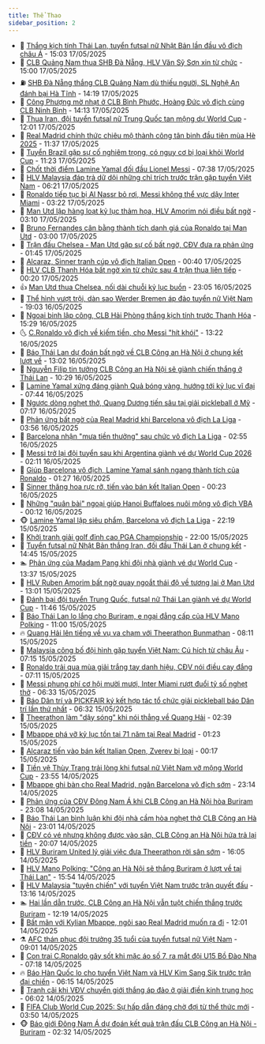 ```yaml
---
title: Thể Thao
sidebar_position: 2
---
```


<!-- dantri-the-thao:START -->
- 🎡 [Thắng kịch tính Thái Lan, tuyển futsal nữ Nhật Bản lần đầu vô địch châu Á](https://dantri.com.vn/the-thao/thang-kich-tinh-thai-lan-tuyen-futsal-nu-nhat-ban-lan-dau-vo-dich-chau-a-20250517220111413.htm) - 15:03 17/05/2025
- 💯 [CLB Quảng Nam thua SHB Đà Nẵng, HLV Văn Sỹ Sơn xin từ chức](https://dantri.com.vn/the-thao/clb-quang-nam-thua-shb-da-nang-hlv-van-sy-son-xin-tu-chuc-20250517221000946.htm) - 15:00 17/05/2025
- ⛽️ [SHB Đà Nẵng thắng CLB Quảng Nam dù thiếu người, SL Nghệ An đánh bại Hà Tĩnh](https://dantri.com.vn/the-thao/shb-da-nang-thang-clb-quang-nam-du-thieu-nguoi-sl-nghe-an-danh-bai-ha-tinh-20250517210714265.htm) - 14:19 17/05/2025
- 💃 [Công Phượng mờ nhạt ở CLB Bình Phước, Hoàng Đức vô địch cùng CLB Ninh Bình](https://dantri.com.vn/the-thao/cong-phuong-mo-nhat-o-clb-binh-phuoc-hoang-duc-vo-dich-cung-clb-ninh-binh-20250517211317578.htm) - 14:13 17/05/2025
- 🌈 [Thua Iran, đội tuyển futsal nữ Trung Quốc tan mộng dự World Cup](https://dantri.com.vn/the-thao/thua-iran-doi-tuyen-futsal-nu-trung-quoc-tan-mong-du-world-cup-20250517183604146.htm) - 12:01 17/05/2025
- 🦅 [Real Madrid chính thức chiêu mộ thành công tân binh đầu tiên mùa Hè 2025](https://dantri.com.vn/the-thao/real-madrid-chinh-thuc-chieu-mo-thanh-cong-tan-binh-dau-tien-mua-he-2025-20250517183743269.htm) - 11:37 17/05/2025
- 🌝 [Tuyển Brazil gặp sự cố nghiêm trọng, có nguy cơ bị loại khỏi World Cup](https://dantri.com.vn/the-thao/tuyen-brazil-gap-su-co-nghiem-trong-co-nguy-co-bi-loai-khoi-world-cup-20250517175842250.htm) - 11:23 17/05/2025
- 🚀 [Chốt thời điểm Lamine Yamal đối đầu Lionel Messi](https://dantri.com.vn/the-thao/chot-thoi-diem-lamine-yamal-doi-dau-lionel-messi-20250517123418830.htm) - 07:38 17/05/2025
- 🎉 [HLV Malaysia đáp trả dữ dội những chỉ trích trước trận gặp tuyển Việt Nam](https://dantri.com.vn/the-thao/hlv-malaysia-dap-tra-du-doi-nhung-chi-trich-truoc-tran-gap-tuyen-viet-nam-20250517132108034.htm) - 06:21 17/05/2025
- 📝 [Ronaldo tiếp tục bị Al Nassr bỏ rơi, Messi không thể vực dậy Inter Miami](https://dantri.com.vn/the-thao/ronaldo-tiep-tuc-bi-al-nassr-bo-roi-messi-khong-the-vuc-day-inter-miami-20250517093629167.htm) - 03:22 17/05/2025
- 🦄 [Man Utd lập hàng loạt kỷ lục thảm họa, HLV Amorim nói điều bất ngờ](https://dantri.com.vn/the-thao/man-utd-lap-hang-loat-ky-luc-tham-hoa-hlv-amorim-noi-dieu-bat-ngo-20250517101044505.htm) - 03:10 17/05/2025
- 🎉 [Bruno Fernandes cân bằng thành tích danh giá của Ronaldo tại Man Utd](https://dantri.com.vn/the-thao/bruno-fernandes-can-bang-thanh-tich-danh-gia-cua-ronaldo-tai-man-utd-20250517090118106.htm) - 03:00 17/05/2025
- 💼 [Trận đấu Chelsea - Man Utd gặp sự cố bất ngờ, CĐV đưa ra phản ứng](https://dantri.com.vn/the-thao/tran-dau-chelsea-man-utd-gap-su-co-bat-ngo-cdv-dua-ra-phan-ung-20250517083613368.htm) - 01:45 17/05/2025
- 🤡 [Alcaraz, Sinner tranh cúp vô địch Italian Open](https://dantri.com.vn/the-thao/alcaraz-sinner-tranh-cup-vo-dich-italian-open-20250517073833145.htm) - 00:40 17/05/2025
- 🦆 [HLV  CLB Thanh Hóa bất ngờ xin từ chức sau 4 trận thua liên tiếp](https://dantri.com.vn/the-thao/hlv-clb-thanh-hoa-bat-ngo-xin-tu-chuc-sau-4-tran-thua-lien-tiep-20250517071902034.htm) - 00:20 17/05/2025
- 👍 [Man Utd thua Chelsea, nối dài chuỗi kỷ lục buồn](https://dantri.com.vn/the-thao/man-utd-thua-chelsea-noi-dai-chuoi-ky-luc-buon-20250517060525443.htm) - 23:05 16/05/2025
- 💼 [Thể hình vượt trội, dàn sao Werder Bremen áp đảo tuyển nữ Việt Nam](https://dantri.com.vn/the-thao/the-hinh-vuot-troi-dan-sao-werder-bremen-ap-dao-tuyen-nu-viet-nam-20250517000104231.htm) - 19:03 16/05/2025
- 🦒 [Ngoại binh lập công, CLB Hải Phòng thắng kịch tính trước Thanh Hóa](https://dantri.com.vn/the-thao/ngoai-binh-lap-cong-clb-hai-phong-thang-kich-tinh-truoc-thanh-hoa-20250516215231480.htm) - 15:29 16/05/2025
- 🌜 [C.Ronaldo vô địch về kiếm tiền, cho Messi &quot;hít khói&quot;](https://dantri.com.vn/the-thao/cronaldo-vo-dich-ve-kiem-tien-cho-messi-hit-khoi-20250516202212073.htm) - 13:22 16/05/2025
- 🦆 [Báo Thái Lan dự đoán bất ngờ về CLB Công an Hà Nội ở chung kết lượt về](https://dantri.com.vn/the-thao/bao-thai-lan-du-doan-bat-ngo-ve-clb-cong-an-ha-noi-o-chung-ket-luot-ve-20250516194626416.htm) - 13:02 16/05/2025
- 💪 [Nguyễn Filip tin tưởng CLB Công an Hà Nội sẽ giành chiến thắng ở Thái Lan](https://dantri.com.vn/the-thao/nguyen-filip-tin-tuong-clb-cong-an-ha-noi-se-gianh-chien-thang-o-thai-lan-20250516125957317.htm) - 10:29 16/05/2025
- 🧠 [Lamine Yamal xứng đáng giành Quả bóng vàng, hướng tới kỷ lục vĩ đại](https://dantri.com.vn/the-thao/lamine-yamal-xung-dang-gianh-qua-bong-vang-huong-toi-ky-luc-vi-dai-20250516144459946.htm) - 07:44 16/05/2025
- 🦄 [Ngược dòng nghẹt thở, Quang Dương tiến sâu tại giải pickleball ở Mỹ](https://dantri.com.vn/the-thao/nguoc-dong-nghet-tho-quang-duong-tien-sau-tai-giai-pickleball-o-my-20250516141717641.htm) - 07:17 16/05/2025
- 🥸 [Phản ứng bất ngờ của Real Madrid khi Barcelona vô địch La Liga](https://dantri.com.vn/the-thao/phan-ung-bat-ngo-cua-real-madrid-khi-barcelona-vo-dich-la-liga-20250516105653176.htm) - 03:56 16/05/2025
- 🤠 [Barcelona nhận &quot;mưa tiền thưởng&quot; sau chức vô địch La Liga](https://dantri.com.vn/the-thao/barcelona-nhan-mua-tien-thuong-sau-chuc-vo-dich-la-liga-20250516094509881.htm) - 02:55 16/05/2025
- 👺 [Messi trở lại đội tuyển sau khi Argentina giành vé dự World Cup 2026](https://dantri.com.vn/the-thao/messi-tro-lai-doi-tuyen-sau-khi-argentina-gianh-ve-du-world-cup-2026-20250516084253761.htm) - 02:11 16/05/2025
- 📝 [Giúp Barcelona vô địch, Lamine Yamal sánh ngang thành tích của Ronaldo](https://dantri.com.vn/the-thao/giup-barcelona-vo-dich-lamine-yamal-sanh-ngang-thanh-tich-cua-ronaldo-20250516081437335.htm) - 01:27 16/05/2025
- 🦆 [Sinner thăng hoa rực rỡ, tiến vào bán kết Italian Open](https://dantri.com.vn/the-thao/sinner-thang-hoa-ruc-ro-tien-vao-ban-ket-italian-open-20250516072236193.htm) - 00:23 16/05/2025
- 🥳 [Những &quot;quân bài&quot; ngoại giúp Hanoi Buffaloes nuôi mộng vô địch VBA](https://dantri.com.vn/the-thao/nhung-quan-bai-ngoai-giup-hanoi-buffaloes-nuoi-mong-vo-dich-vba-20250516070302353.htm) - 00:12 16/05/2025
- 🐵 [Lamine Yamal lập siêu phẩm, Barcelona vô địch La Liga](https://dantri.com.vn/the-thao/lamine-yamal-lap-sieu-pham-barcelona-vo-dich-la-liga-20250516051916542.htm) - 22:19 15/05/2025
- 🤩 [Khởi tranh giải golf đỉnh cao PGA Championship](https://dantri.com.vn/the-thao/khoi-tranh-giai-golf-dinh-cao-pga-championship-20250516004503781.htm) - 22:00 15/05/2025
- 🤠 [Tuyển futsal nữ Nhật Bản thắng Iran, đối đầu Thái Lan ở chung kết](https://dantri.com.vn/the-thao/tuyen-futsal-nu-nhat-ban-thang-iran-doi-dau-thai-lan-o-chung-ket-20250515214045621.htm) - 14:45 15/05/2025
- 🏊 [Phản ứng của Madam Pang khi đội nhà giành vé dự World Cup](https://dantri.com.vn/the-thao/phan-ung-cua-madam-pang-khi-doi-nha-gianh-ve-du-world-cup-20250515203700948.htm) - 13:37 15/05/2025
- 🗽 [HLV Ruben Amorim bất ngờ quay ngoắt thái độ về tương lai ở Man Utd](https://dantri.com.vn/the-thao/hlv-ruben-amorim-bat-ngo-quay-ngoat-thai-do-ve-tuong-lai-o-man-utd-20250515195915808.htm) - 13:01 15/05/2025
- 🚀 [Đánh bại đội tuyển Trung Quốc, futsal nữ Thái Lan giành vé dự World Cup](https://dantri.com.vn/the-thao/danh-bai-doi-tuyen-trung-quoc-futsal-nu-thai-lan-gianh-ve-du-world-cup-20250515183749175.htm) - 11:46 15/05/2025
- 🎉 [Báo Thái Lan lo lắng cho Buriram, e ngại đẳng cấp của HLV Mano Polking](https://dantri.com.vn/the-thao/bao-thai-lan-lo-lang-cho-buriram-e-ngai-dang-cap-cua-hlv-mano-polking-20250515122139191.htm) - 11:00 15/05/2025
- 🔥 [Quang Hải lên tiếng về vụ va chạm với Theerathon Bunmathan](https://dantri.com.vn/the-thao/quang-hai-len-tieng-ve-vu-va-cham-voi-theerathon-bunmathan-20250515145943542.htm) - 08:11 15/05/2025
- 🎉 [Malaysia công bố đội hình gặp tuyển Việt Nam: Cú hích từ châu Âu](https://dantri.com.vn/the-thao/malaysia-cong-bo-doi-hinh-gap-tuyen-viet-nam-cu-hich-tu-chau-au-20250515130935775.htm) - 07:15 15/05/2025
- 🎡 [Ronaldo trải qua mùa giải trắng tay danh hiệu, CĐV nói điều cay đắng](https://dantri.com.vn/the-thao/ronaldo-trai-qua-mua-giai-trang-tay-danh-hieu-cdv-noi-dieu-cay-dang-20250515093221712.htm) - 07:11 15/05/2025
- 🐻 [Messi phung phí cơ hội mười mươi, Inter Miami rượt đuổi tỷ số nghẹt thở](https://dantri.com.vn/the-thao/messi-phung-phi-co-hoi-muoi-muoi-inter-miami-ruot-duoi-ty-so-nghet-tho-20250515125124937.htm) - 06:33 15/05/2025
- 🌊 [Báo Dân trí và PICKFAIR ký kết hợp tác tổ chức giải pickleball báo Dân trí lần thứ nhất](https://dantri.com.vn/the-thao/bao-dan-tri-va-pickfair-ky-ket-hop-tac-to-chuc-giai-pickleball-bao-dan-tri-lan-thu-nhat-20250515130301252.htm) - 06:32 15/05/2025
- 💃 [Theerathon làm &quot;dậy sóng&quot; khi nói thẳng về Quang Hải](https://dantri.com.vn/the-thao/theerathon-lam-day-song-khi-noi-thang-ve-quang-hai-20250515093945731.htm) - 02:39 15/05/2025
- 🤔 [Mbappe phá vỡ kỷ lục tồn tại 71 năm tại Real Madrid](https://dantri.com.vn/the-thao/mbappe-pha-vo-ky-luc-ton-tai-71-nam-tai-real-madrid-20250515075331712.htm) - 01:23 15/05/2025
- 🤭 [Alcaraz tiến vào bán kết Italian Open, Zverev bị loại](https://dantri.com.vn/the-thao/alcaraz-tien-vao-ban-ket-italian-open-zverev-bi-loai-20250515071319026.htm) - 00:17 15/05/2025
- 👹 [Tiền vệ Thùy Trang trải lòng khi futsal nữ Việt Nam vỡ mộng World Cup](https://dantri.com.vn/the-thao/tien-ve-thuy-trang-trai-long-khi-futsal-nu-viet-nam-vo-mong-world-cup-20250514235859165.htm) - 23:55 14/05/2025
- 🗽 [Mbappe ghi bàn cho Real Madrid, ngăn Barcelona vô địch sớm](https://dantri.com.vn/the-thao/mbappe-ghi-ban-cho-real-madrid-ngan-barcelona-vo-dich-som-20250515061409631.htm) - 23:14 14/05/2025
- 🥳 [Phản ứng của CĐV Đông Nam Á khi CLB Công an Hà Nội hòa Buriram](https://dantri.com.vn/the-thao/phan-ung-cua-cdv-dong-nam-a-khi-clb-cong-an-ha-noi-hoa-buriram-20250514232357370.htm) - 23:08 14/05/2025
- 💃 [Báo Thái Lan bình luận khi đội nhà cầm hòa nghẹt thở CLB Công an Hà Nội](https://dantri.com.vn/the-thao/bao-thai-lan-binh-luan-khi-doi-nha-cam-hoa-nghet-tho-clb-cong-an-ha-noi-20250514235809629.htm) - 23:01 14/05/2025
- 🧰 [CĐV có vé nhưng không được vào sân, CLB Công an Hà Nội hứa trả lại tiền](https://dantri.com.vn/the-thao/cdv-co-ve-nhung-khong-duoc-vao-san-clb-cong-an-ha-noi-hua-tra-lai-tien-20250514234127896.htm) - 20:07 14/05/2025
- 💪 [HLV Buriram United lý giải việc đưa Theerathon rời sân sớm](https://dantri.com.vn/the-thao/hlv-buriram-united-ly-giai-viec-dua-theerathon-roi-san-som-20250514230526900.htm) - 16:05 14/05/2025
- 🚀 [HLV Mano Polking: &quot;Công an Hà Nội sẽ thắng Buriram ở lượt về tại Thái Lan&quot;](https://dantri.com.vn/the-thao/hlv-mano-polking-cong-an-ha-noi-se-thang-buriram-o-luot-ve-tai-thai-lan-20250514225311857.htm) - 15:54 14/05/2025
- 🤠 [HLV Malaysia &quot;tuyên chiến&quot; với tuyển Việt Nam trước trận quyết đấu](https://dantri.com.vn/the-thao/hlv-malaysia-tuyen-chien-voi-tuyen-viet-nam-truoc-tran-quyet-dau-20250514201602993.htm) - 13:16 14/05/2025
- 🏊 [Hai lần dẫn trước, CLB Công an Hà Nội vẫn tuột chiến thắng trước Buriram](https://dantri.com.vn/the-thao/hai-lan-dan-truoc-clb-cong-an-ha-noi-van-tuot-chien-thang-truoc-buriram-20250514191927382.htm) - 12:19 14/05/2025
- 🦄 [Bất mãn với Kylian Mbappe, ngôi sao Real Madrid muốn ra đi](https://dantri.com.vn/the-thao/bat-man-voi-kylian-mbappe-ngoi-sao-real-madrid-muon-ra-di-20250514180102122.htm) - 12:01 14/05/2025
- ⚗️ [AFC thán phục đội trưởng 35 tuổi của tuyển futsal nữ Việt Nam](https://dantri.com.vn/the-thao/afc-than-phuc-doi-truong-35-tuoi-cua-tuyen-futsal-nu-viet-nam-20250514115744415.htm) - 09:01 14/05/2025
- 🥷 [Con trai C.Ronaldo gây sốt khi mặc áo số 7, ra mắt đội U15 Bồ Đào Nha](https://dantri.com.vn/the-thao/con-trai-cronaldo-gay-sot-khi-mac-ao-so-7-ra-mat-doi-u15-bo-dao-nha-20250514141839472.htm) - 07:18 14/05/2025
- 🔥 [Báo Hàn Quốc lo cho tuyển Việt Nam và HLV Kim Sang Sik trước trận đại chiến](https://dantri.com.vn/the-thao/bao-han-quoc-lo-cho-tuyen-viet-nam-va-hlv-kim-sang-sik-truoc-tran-dai-chien-20250514121609415.htm) - 06:15 14/05/2025
- 🦅 [Tranh cãi khi VĐV chuyển giới thắng áp đảo ở giải điền kinh trung học](https://dantri.com.vn/the-thao/tranh-cai-khi-vdv-chuyen-gioi-thang-ap-dao-o-giai-dien-kinh-trung-hoc-20250514130240494.htm) - 06:02 14/05/2025
- 🌝 [FIFA Club World Cup 2025: Sự hấp dẫn đáng chờ đợi từ thể thức mới](https://dantri.com.vn/the-thao/fifa-club-world-cup-2025-su-hap-dan-dang-cho-doi-tu-the-thuc-moi-20250514103114049.htm) - 03:50 14/05/2025
- 🐵 [Báo giới Đông Nam Á dự đoán kết quả trận đấu CLB Công an Hà Nội - Buriram](https://dantri.com.vn/the-thao/bao-gioi-dong-nam-a-du-doan-ket-qua-tran-dau-clb-cong-an-ha-noi-buriram-20250514091353241.htm) - 02:32 14/05/2025<!-- dantri-the-thao:END -->
